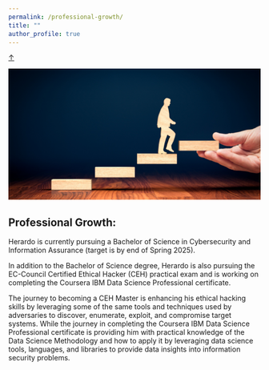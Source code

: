 ```yaml
---
permalink: /professional-growth/
title: ""
author_profile: true
---
```

<!-- Back-to-Top -->
<a class="top-link hide" href="#">↑</a>
<a name="top"></a>

<p align="center">
  <img src="/images/development.png">  
</p>

## Professional Growth:
Herardo is currently pursuing a Bachelor of Science in Cybersecurity and Information Assurance (target is by end of Spring 2025). 

In addition to the Bachelor of Science degree, Herardo is also pursuing the EC-Council Certified Ethical Hacker (CEH) practical exam and is working on completing the Coursera IBM Data Science Professional certificate.

The journey to becoming a CEH Master is enhancing his ethical hacking skills by leveraging some of the same tools and techniques used by adversaries to discover, enumerate, exploit, and compromise target systems. While the journey in completing the Coursera IBM Data Science Professional certificate is providing him with practical knowledge of the Data Science Methodology and how to apply it by leveraging data science tools, languages, and libraries to provide data insights into information security problems.  
